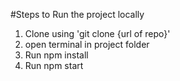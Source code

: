 #Steps to Run the project locally

1. Clone using 'git clone {url of repo}'
3. open terminal in project folder
2. Run npm install
3. Run npm start 




